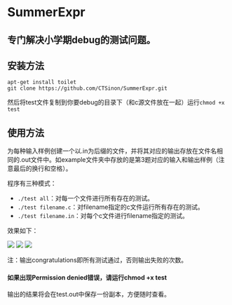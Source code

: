 # SummerExpr

## 专门解决小学期debug的测试问题。

## 安装方法

```
apt-get install toilet
git clone https://github.com/CTSinon/SummerExpr.git
```

然后将test文件复制到你要debug的目录下（和c源文件放在一起）运行`chmod +x test`

## 使用方法

为每种输入样例创建一个以.in为后缀的文件，并将其对应的输出存放在文件名相同的.out文件中。如example文件夹中存放的是第3题对应的输入和输出样例（注意最后的换行和空格）。

程序有三种模式：

- `./test all`：对每一个文件进行所有存在的测试。
- `./test filename.c`：对filename指定的c文件运行所有存在的测试。
- `./test filename.in`：对每个c文件进行filename指定的测试。

效果如下：

![](https://tva1.sinaimg.cn/large/007S8ZIlly1gg4x7wn916j31c00u07eq.jpg)
![](https://tva1.sinaimg.cn/large/007S8ZIlly1gg4x7wy5vvj31c00u0dqv.jpg)
![](https://tva1.sinaimg.cn/large/007S8ZIlly1gg4xu435njj31c00u0akt.jpg)

注：输出congratulations即所有测试通过，否则输出失败的次数。

#### 如果出现Permission denied错误，请运行chmod +x test

输出的结果将会在test.out中保存一份副本，方便随时查看。
